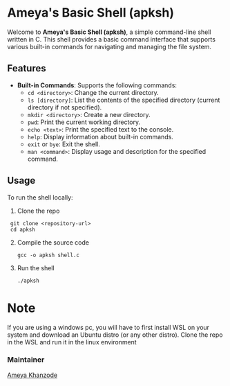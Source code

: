 # Ameya's Basic Shell (apksh)

Welcome to **Ameya's Basic Shell (apksh)**, a simple command-line shell written in C. This shell provides a basic command interface that supports various built-in commands for navigating and managing the file system.

## Features

- **Built-in Commands**: Supports the following commands:
  - `cd <directory>`: Change the current directory.
  - `ls [directory]`: List the contents of the specified directory (current directory if not specified).
  - `mkdir <directory>`: Create a new directory.
  - `pwd`: Print the current working directory.
  - `echo <text>`: Print the specified text to the console.
  - `help`: Display information about built-in commands.
  - `exit` or `bye`: Exit the shell.
  - `man <command>`: Display usage and description for the specified command.
  
## Usage

To run the shell locally:
1) Clone the repo
  ```
   git clone <repository-url>
   cd apksh
  ```

2) Compile the source code
   ```
   gcc -o apksh shell.c
   ```
3) Run the shell
   ```
   ./apksh
   ```

# Note
If you are using a windows pc, you will have to first install WSL on your system and download an Ubuntu distro (or any other distro). Clone the repo in the WSL and run it in the linux environment

### Maintainer
[Ameya Khanzode](https://github.com/AmeyaKhanzode)

